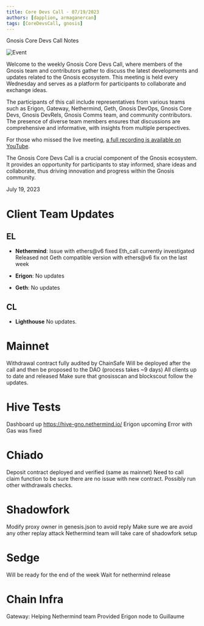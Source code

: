 ```yaml
---
title: Core Devs Call - 07/19/2023
authors: [dapplion, armaganercan]
tags: [CoreDevsCall, gnosis]
---
```


Gnosis Core Devs Call Notes

![Event](https://github.com/gnosischain/documentation-1/assets/75987728/60687c52-b819-410b-b91d-50da771fc6d6)

Welcome to the weekly Gnosis Core Devs Call, where members of the Gnosis team and contributors gather to discuss the latest developments and updates related to the Gnosis ecosystem. This meeting is held every Wednesday and serves as a platform for participants to collaborate and exchange ideas.

The participants of this call include representatives from various teams such as Erigon, Gateway, Nethermind, Geth, Gnosis DevOps, Gnosis Core Devs, Gnosis DevRels, Gnosis Comms team, and community contributors. The presence of diverse team members ensures that discussions are comprehensive and informative, with insights from multiple perspectives.

For those who missed the live meeting, [a full recording is available on YouTube](https://www.youtube.com/watch?v=3WhPnFLQdyo). 

The Gnosis Core Devs Call is a crucial component of the Gnosis ecosystem. It provides an opportunity for participants to stay informed, share ideas and collaborate, thus driving innovation and progress within the Gnosis community.

July 19, 2023

# Client Team Updates
## EL

* **Nethermind**: Issue with ethers@v6 fixed
Eth_call currently investigated
Released not Geth compatible version with ethers@v6 fix on the last week

* **Erigon**: No updates

* **Geth**: No updates


## CL

* **Lighthouse** No updates.

# Mainnet

Withdrawal contract fully audited by ChainSafe
Will be deployed after the call and then be proposed to the DAO (process takes ~9 days)
All clients up to date and released
Make sure that gnosisscan and blockscout follow the updates.

# Hive Tests

Dashboard up https://hive-gno.nethermind.io/
Erigon upcoming
Error with Gas was fixed

# Chiado

Deposit contract deployed and verified (same as mainnet)
Need to call claim function to be sure there are no issue with new contract. Possibly run other withdrawals checks.

# Shadowfork

Modify proxy owner in genesis.json to avoid reply
Make sure we are avoid any other replay attack
Nethermind team will take care of shadowfork setup

# Sedge

Will be ready for the end of the week
Wait for nethermind release


# Chain Infra

Gateway: Helping Nethermind team
Provided Erigon node to Guillaume













